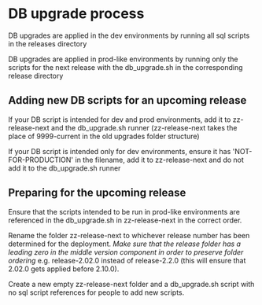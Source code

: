 # DB upgrade process

DB upgrades are applied in the dev environments by running all sql scripts in the releases directory

DB upgrades are applied in prod-like environments by running only the scripts for the next release with the db_upgrade.sh in the corresponding release directory


## Adding new DB scripts for an upcoming release

If your DB script is intended for dev and prod environments, add it to zz-release-next and the db_upgrade.sh runner (zz-release-next takes the place of 9999-current in the old upgrades folder structure)

If your DB script is intended only for dev environments, ensure it has 'NOT-FOR-PRODUCTION' in the filename, add it to zz-release-next and do not add it to the db_upgrade.sh runner


## Preparing for the upcoming release

Ensure that the scripts intended to be run in prod-like environments are referenced in the db_upgrade.sh in zz-release-next in the correct order.

Rename the folder zz-release-next to whichever release number has been determined for the deployment. *Make sure that the release folder has a leading zero in the middle version component in order to preserve folder ordering* e.g. release-2.02.0 instead of release-2.2.0 (this will ensure that 2.02.0 gets applied before 2.10.0).

Create a new empty zz-release-next folder and a db_upgrade.sh script with no sql script references for people to add new scripts.